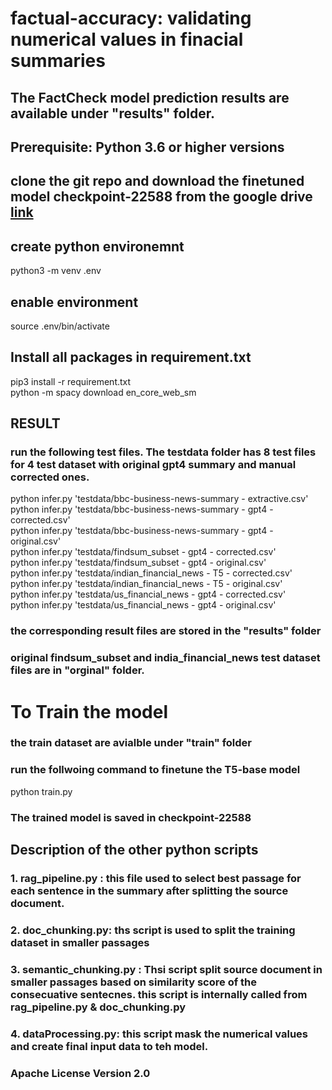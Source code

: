 # factual-accuracy: validating numerical values in finacial summaries

## The FactCheck model prediction results are available under "results" folder.  

## Prerequisite: Python 3.6 or higher versions
## clone the git repo and download the finetuned model checkpoint-22588 from the google drive [link](https://drive.google.com/drive/folders/1VAH5KL5v10CTpaMapj65aO267EMJlKkL?usp=sharing)
## create python environemnt
python3 -m venv .env
## enable environment
source .env/bin/activate

## Install all packages in requirement.txt
pip3 install -r requirement.txt   <br>
python -m spacy download en_core_web_sm  

## RESULT
### run the following test files. The testdata folder has 8 test files for 4 test dataset with original gpt4 summary and manual corrected ones.
python infer.py 'testdata/bbc-business-news-summary - extractive.csv'  <br>
python infer.py 'testdata/bbc-business-news-summary - gpt4 - corrected.csv' <br>
python infer.py 'testdata/bbc-business-news-summary - gpt4 - original.csv'  <br>
python infer.py 'testdata/findsum_subset - gpt4 - corrected.csv'  <br>
python infer.py 'testdata/findsum_subset - gpt4 - original.csv'  <br>
python infer.py 'testdata/indian_financial_news - T5 - corrected.csv'  <br>
python infer.py 'testdata/indian_financial_news - T5 - original.csv'  <br>
python infer.py 'testdata/us_financial_news - gpt4 - corrected.csv'   <br>
python infer.py 'testdata/us_financial_news - gpt4 - original.csv'   <br>


### the corresponding result files are stored in the "results" folder  

### original findsum_subset and india_financial_news test dataset files are in "orginal" folder.

# To Train the model
### the train dataset are avialble under "train" folder
### run the follwoing command to finetune the T5-base model
python train.py
### The trained model is saved in checkpoint-22588 

## Description of the other python scripts
### 1. rag_pipeline.py : this file used to select best passage for each sentence in the summary after splitting the source document.
### 2. doc_chunking.py: ths script is used to split the training dataset in smaller passages
### 3. semantic_chunking.py : Thsi script split source document in smaller passages based on similarity score of the consecuative sentecnes.  this script is internally called from  rag_pipeline.py & doc_chunking.py
### 4. dataProcessing.py: this script mask the numerical values and create final input data to teh model.

### Apache License Version 2.0

